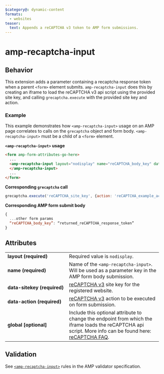 ```yaml
---
$category@: dynamic-content
formats:
  - websites
teaser:
  text: Appends a reCAPTCHA v3 token to AMP form submissions.
---
```


<!---
Copyright 2018 The AMP HTML Authors. All Rights Reserved.

Licensed under the Apache License, Version 2.0 (the "License");
you may not use this file except in compliance with the License.
You may obtain a copy of the License at

http://www.apache.org/licenses/LICENSE-2.0

Unless required by applicable law or agreed to in writing, software
distributed under the License is distributed on an "AS-IS" BASIS,
WITHOUT WARRANTIES OR CONDITIONS OF ANY KIND, either express or implied.
See the License for the specific language governing permissions and
limitations under the License.
-->

# amp-recaptcha-input

## Behavior

This extension adds a parameter containing a recaptcha response token when a parent `<form>` element submits. `amp-recaptcha-input` does this by creating an iframe to load the reCAPTCHA v3 api script using the provided site key, and calling `grecaptcha.execute` with the provided site key and action.

### Example

This example demonstrates how `<amp-recaptcha-input>` usage on an AMP page correlates to calls on the `grecaptcha` object and form body. `<amp-recaptcha-input>` must be a child of a `<form>` element.

**`<amp-recaptcha-input>` usage**

```html
<form amp-form-attributes-go-here>
  ...
  <amp-recaptcha-input layout="nodisplay" name="reCAPTCHA_body_key" data-sitekey=”reCAPTCHA_site_key" data-action="reCAPTCHA_example_action">
  </amp-recaptcha-input>
  ...
</form>
```

**Corresponding `grecaptcha` call**

```js
grecaptcha.execute('reCAPTCHA_site_key', {action: 'reCAPTCHA_example_action'});
```

**Corresponding AMP form submit body**

```js
{
  ...other form params
  “reCAPTCHA_body_key”: “returned_reCAPTCHA_response_token”
}
```

## Attributes

<table>
  <tr>
    <td width="40%"><strong>layout (required)</strong></td>
    <td>Required value is <code>nodisplay</code>.
</td>
  </tr>
  <tr>
    <td width="40%"><strong>name (required)</strong></td>
    <td>Name of the <code>&lt;amp-recaptcha-input&gt;</code>. Will be used as a parameter key in the AMP form body submission.</td>
  </tr>
  <tr>
    <td width="40%"><strong>data-sitekey (required)</strong></td>
    <td><a href="https://developers.google.com/recaptcha/docs/v3">reCAPTCHA v3</a> site key for the registered website.</td>
  </tr>
  <tr>
    <td width="40%"><strong>data-action (required)</strong></td>
    <td><a href="https://developers.google.com/recaptcha/docs/v3">reCAPTCHA v3</a> action to be executed on form submission.</td>
  </tr>
  <tr>
    <td width="40%"><strong>global [optional]</strong></td>
    <td>Include this optional attribute to change the endpoint from which the iframe loads the reCAPTCHA api script.  More info can be found here: <a href="https://developers.google.com/recaptcha/docs/faq#can-i-use-recaptcha-globally">reCAPTCHA FAQ</a>.</td>
  </tr>
</table>

## Validation

See [`<amp-recaptcha-input>`](https://github.com/ampproject/amphtml/blob/master/extensions/amp-recaptcha-input/validator-amp-recaptcha-input.protoascii) rules in the AMP validator specification.
